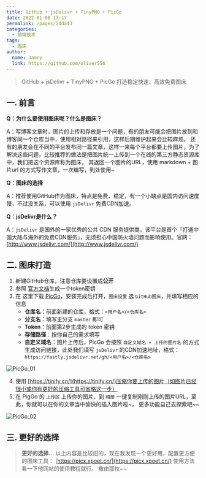 ```yaml
---
title: GitHub + jsDelivr + TinyPNG + PicGo
date: 2022-01-08 17:17
permalink: /pages/24da43
categories:
  - 前端技术
tags:
  - 图床
author:
  name: Jamey
  link: https://github.com/oliver556
---
```


> GitHub + jsDelivr + TinyPNG + PicGo 打造稳定快速、高效免费图床

## 一. 前言

**Q：为什么要使用图床呢？什么是图床？**

A：写博客文章时，图片的上传和存放是一个问题，有的朋友可能会把图片放到和博客同一个仓库当中，使用相对路径来引用，这样后期维护起来会比较麻烦。
还有的朋友会在不同的平台发布同一篇文章，这样一来每个平台都要上传图片，为了解决这些问题，比较推荐的做法是把图片统一上传到一个在线的第三方静态资源库中，我们把这个资源库称为图床，
其返回一个图片的URL，使用 markdown + 图片url 的方式写作文章，一次编写，到处使用~

**Q：图床的选择**

A：推荐使用GitHub作为图床，特点是免费、稳定，有一个小缺点是国内访问速度慢，不过没关系，可以使用 `jsDelivr` 免费CDN加速。

**Q：jsDelivr是什么？**

A：`jsDelivr` 是国外的一家优秀的公共 CDN 服务提供商，该平台是首个「打通中国大陆与海外的免费CDN服务」，无须担心中国防火墙问题而影响使用。官网： [http://www.jsdelivr.com/](http://www.jsdelivr.com/)

## 二. 图床打造

1. 新建GitHub仓库，注意仓库要设置成**公开**
2. 参照 [官方文档](https://docs.github.com/en/authentication/keeping-your-account-and-data-secure/creating-a-personal-access-token)生成一个token密钥
3. 在 这里下载 [PicGo](https://github.com/Molunerfinn/picgo/releases)，安装完成后打开，`图床设置` 选 `GitHub图床`，并填写相应的信息
    - **仓库名**：前面新建的仓库，格式：`<用户名>/<仓库名>`
    - **分支名**：填写主分支 `master` 即可
    - **Token**：前面第2步生成的 token 密钥
    - **存储路径**：按你自己的需求填写
    - **自定义域名**：图片上传后，PicGo 会按照 `自定义域名 + 上传的图片名` 的方式生成访问链接，此处我们填写 `jsDelivr` 的CDN加速地址，格式：`https://fastly.jsdelivr.net/gh/<用户名>/<仓库名>`

![PicGo_01](https://fastly.jsdelivr.net/gh/oliver556/image-hosting@master/20220108/PicGo_01.6m33zlkstyg0.jpg)

4. 使用 [https://tinify.cn/](https://tinify.cn/)压缩你要上传的图片（如图片已经很小或你有更好的压缩工具可省略这一步）
5. 在 PigGo 的 `上传区` 上传你的图片，到 `相册` 一键复制刚刚上传的图片URL，至此，你就可以在你的文章当中愉快的插入图片啦~， 更多功能自己去探索吧~~

![PicGo_02](https://fastly.jsdelivr.net/gh/oliver556/image-hosting@master/20220108/PicGo_02.6n3xphuww680.jpg)

## 三. 更好的选择

> **更好的选择...**
> 以上内容是比较旧的，现在我发现一个更好用，配置更方便的图床工具： [https://picx.xpoet.cn/](https://picx.xpoet.cn/) 使用方法看一下他网站的使用教程就行。 撒由那拉~~
